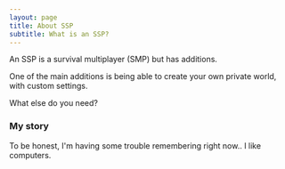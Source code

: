 ```yaml
---
layout: page
title: About SSP
subtitle: What is an SSP?
---
```


An SSP is a survival multiplayer (SMP) but has additions.

One of the main additions is being able to create your own
private world, with custom settings.

What else do you need?

### My story

To be honest, I'm having some trouble remembering right now.. I like computers.